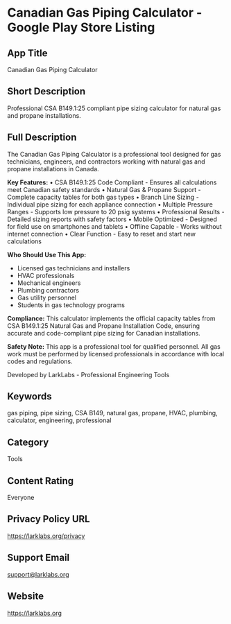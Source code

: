 # Canadian Gas Piping Calculator - Google Play Store Listing

## App Title
Canadian Gas Piping Calculator

## Short Description
Professional CSA B149.1:25 compliant pipe sizing calculator for natural gas and propane installations.

## Full Description
The Canadian Gas Piping Calculator is a professional tool designed for gas technicians, engineers, and contractors working with natural gas and propane installations in Canada.

**Key Features:**
• CSA B149.1:25 Code Compliant - Ensures all calculations meet Canadian safety standards
• Natural Gas & Propane Support - Complete capacity tables for both gas types
• Branch Line Sizing - Individual pipe sizing for each appliance connection
• Multiple Pressure Ranges - Supports low pressure to 20 psig systems
• Professional Results - Detailed sizing reports with safety factors
• Mobile Optimized - Designed for field use on smartphones and tablets
• Offline Capable - Works without internet connection
• Clear Function - Easy to reset and start new calculations

**Who Should Use This App:**
- Licensed gas technicians and installers
- HVAC professionals
- Mechanical engineers
- Plumbing contractors
- Gas utility personnel
- Students in gas technology programs

**Compliance:**
This calculator implements the official capacity tables from CSA B149.1:25 Natural Gas and Propane Installation Code, ensuring accurate and code-compliant pipe sizing for Canadian installations.

**Safety Note:**
This app is a professional tool for qualified personnel. All gas work must be performed by licensed professionals in accordance with local codes and regulations.

Developed by LarkLabs - Professional Engineering Tools

## Keywords
gas piping, pipe sizing, CSA B149, natural gas, propane, HVAC, plumbing, calculator, engineering, professional

## Category
Tools

## Content Rating
Everyone

## Privacy Policy URL
https://larklabs.org/privacy

## Support Email
support@larklabs.org

## Website
https://larklabs.org